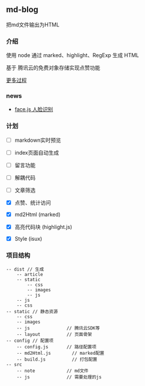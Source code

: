 ## md-blog
把md文件输出为HTML

### 介绍

使用 node 通过 marked、highlight、RegExp 生成 HTML

基于 腾讯云的免费对象存储实现点赞功能

[更多过程](https://zhangyuhan2016.github.io/article/new-blog.html)

### news

- [face.js 人脸识别](https://zhangyuhan2016.github.io/face/index.html)

### 计划
- [ ] markdown实时预览
- [ ] index页面自动生成
- [ ] 留言功能
- [ ] 解耦代码
- [ ] 文章筛选
- [x] 点赞、统计访问
- [x] md2Html (marked)
- [x] 高亮代码块 (highlight.js)
- [x] Style (isux)


### 项目结构
```
-- dist // 生成
    -- article
    -- static
        -- css
        -- images
        -- js
    -- js
    -- css
-- static // 静态资源
    -- css
    -- images
    -- js              // 腾讯云SDK等
    -- layout          // 页面骨架
-- config // 配置项
    -- config.js       // 路径配置项
    -- md2Html.js        // marked配置
    -- build.js          // 打包配置
-- src
    -- note            // md文件
    -- js              // 需要处理的js
```


